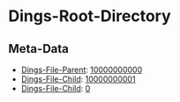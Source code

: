 # Dings-Root-Directory

## Meta-Data

- [Dings-File-Parent](300000019.md): [10000000000](10000000000.md)
- [Dings-File-Child](300000017.md): [10000000001](10000000001.md)
- [Dings-File-Child](300000017.md): [0](0.md)
